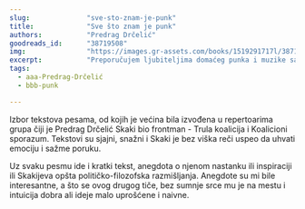 ```yaml
---
slug:              "sve-sto-znam-je-punk"
title:             "Sve što znam je punk"
authors:           "Predrag Drčelić"
goodreads_id:      "38719508"
img:               "https://images.gr-assets.com/books/1519291717l/38719508.jpg"
excerpt:           "Preporučujem ljubiteljima domaćeg punka i muzike sa angažovanim porukama."
tags:
  - aaa-Predrag-Drčelić
  - bbb-punk

---
```


Izbor tekstova pesama, od kojih je većina bila izvođena u repertoarima grupa čiji je Predrag Drčelić Skaki bio 
frontman - Trula koalicija i Koalicioni sporazum. Tekstovi su sjajni, snažni i Skaki je bez viška reči uspeo da uhvati 
emociju i sažme poruku.

Uz svaku pesmu ide i kratki tekst, anegdota o njenom nastanku ili inspiraciji ili Skakijeva opšta političko-filozofska 
razmišljanja. Anegdote su mi bile interesantne, a što se ovog drugog tiče, bez sumnje srce mu je na mestu i intuicija 
dobra ali ideje malo uprošćene i naivne.
